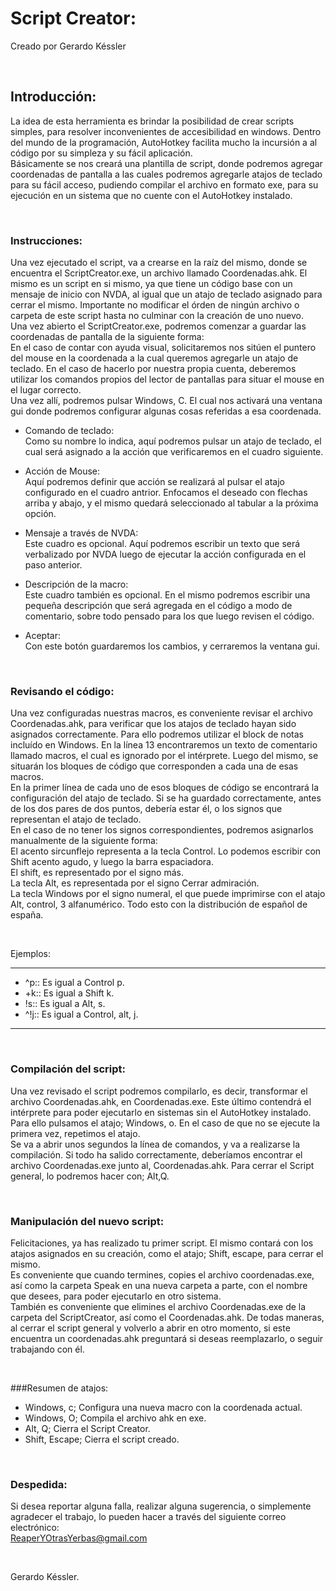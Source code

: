 # Script Creator:
Creado por Gerardo Késsler

<br>

## Introducción:
La idea de esta herramienta es brindar la posibilidad de crear scripts simples, para resolver inconvenientes de accesibilidad en windows. Dentro del mundo de la programación, AutoHotkey facilita mucho la incursión a al código por su simpleza y su fácil aplicación.  
Básicamente se nos creará una plantilla de script, donde podremos agregar coordenadas de pantalla a las cuales podremos agregarle atajos de teclado para su fácil acceso, pudiendo compilar el archivo en formato exe, para su ejecución en un sistema que no cuente con el AutoHotkey instalado.

<br>

### Instrucciones:
Una vez ejecutado el script, va a crearse en la raíz del mismo, donde se encuentra el ScriptCreator.exe, un archivo llamado Coordenadas.ahk.
El mismo es un script en si mismo, ya que tiene un código base con un mensaje de inicio con NVDA, al igual que un atajo de teclado asignado para cerrar el mismo. 
Importante no modificar el órden de ningún archivo o carpeta de este script hasta no culminar con la creación de uno nuevo.  
Una vez abierto el ScriptCreator.exe, podremos comenzar a guardar las coordenadas de pantalla de la siguiente forma:  
En el caso de contar con ayuda visual, solicitaremos nos sitúen el puntero del mouse en la coordenada a la cual queremos agregarle un atajo de teclado. En el caso de hacerlo por nuestra propia cuenta, deberemos utilizar los comandos propios del lector de pantallas para situar el mouse en el lugar correcto.  
Una vez allí, podremos pulsar Windows, C. El cual nos activará una ventana gui donde podremos configurar algunas cosas referidas a esa coordenada.  

* Comando de teclado:  
Como su nombre lo indica, aquí podremos pulsar un atajo de teclado, el cual será asignado a la acción que verificaremos en el cuadro siguiente.

* Acción de Mouse:  
Aquí podremos definir que acción se realizará al pulsar el atajo configurado en el cuadro antrior. Enfocamos el deseado con flechas arriba y abajo, y el mismo quedará seleccionado al tabular a la próxima opción.

* Mensaje a través de NVDA:  
Este cuadro es opcional. Aquí podremos escribir un texto que será verbalizado por NVDA luego de ejecutar la acción configurada en el paso anterior.

* Descripción de la macro:  
Este cuadro también es opcional. En el mismo podremos escribir una pequeña descripción que será agregada en el código a modo de comentario, sobre todo pensado para los que luego revisen el código.

* Aceptar:  
Con este botón guardaremos los cambios, y cerraremos la ventana gui.

<br>

### Revisando el código:
Una vez configuradas nuestras macros, es conveniente revisar el archivo Coordenadas.ahk, para verificar que los atajos de teclado hayan sido asignados correctamente. Para ello podremos utilizar el block de notas incluído en Windows. 
En la línea 13 encontraremos un texto de comentario llamado macros, el cual es ignorado por el intérprete. Luego del mismo, se situarán los bloques de código que corresponden a cada una de esas macros.  
En la primer línea de cada uno de esos bloques de código se encontrará la configuración del atajo de teclado. Si se ha guardado correctamente, antes de los dos pares de dos puntos, debería estar él, o los signos que representan el atajo de teclado.  
En el caso de no tener los signos correspondientes, podremos asignarlos manualmente de la siguiente forma:  
El acento sircunflejo representa a la tecla Control. Lo podemos escribir con Shift acento agudo, y luego la barra espaciadora.  
El shift, es representado por el signo más.  
La tecla Alt, es representada por el signo Cerrar admiración.  
La tecla Windows por el signo numeral, el que puede imprimirse con el atajo Alt, control, 3 alfanumérico. Todo esto con la distribución de español de españa.  

<br>

Ejemplos:
***

* ^p:: Es igual a Control p.
* +k:: Es igual a Shift k.
* !s:: Es igual a Alt, s.
* ^!j:: Es igual a Control, alt, j.

***

<br>

### Compilación del script:
Una vez revisado el script podremos compilarlo, es decir, transformar el archivo Coordenadas.ahk, en Coordenadas.exe. Este último contendrá el intérprete para poder ejecutarlo en sistemas sin el AutoHotkey instalado. Para ello pulsamos el atajo; Windows, o. En el caso de que no se ejecute la primera vez, repetimos el atajo.  
Se va a abrir unos segundos la línea de comandos, y va a realizarse la compilación. Si todo ha salido correctamente, deberíamos encontrar el archivo Coordenadas.exe junto al, Coordenadas.ahk.
Para cerrar el Script general, lo podremos hacer con; Alt,Q.

<br>

### Manipulación del nuevo script:
Felicitaciones, ya has realizado tu primer script. El mismo contará con los atajos asignados en su creación, como el atajo; Shift, escape, para cerrar el mismo.  
Es conveniente que cuando termines, copies el archivo coordenadas.exe, así como la carpeta Speak en una nueva carpeta a parte, con el nombre que desees, para poder ejecutarlo en otro sistema.  
También es conveniente que elimines el archivo Coordenadas.exe de la carpeta del ScriptCreator, así como el Coordenadas.ahk.
De todas maneras, al cerrar el script general y volverlo a abrir en otro momento, si este encuentra un coordenadas.ahk preguntará si deseas reemplazarlo, o seguir trabajando con él.  

<br>

###Resumen de atajos:

* Windows, c; Configura una nueva macro con la coordenada actual.
* Windows, O; Compila el archivo ahk en exe.
* Alt, Q; Cierra el Script Creator.
* Shift, Escape; Cierra el script creado.

<br>

### Despedida:
Si desea reportar alguna falla, realizar alguna sugerencia, o simplemente agradecer el trabajo, lo pueden hacer a través del siguiente correo electrónico:  
<ReaperYOtrasYerbas@gmail.com>

<br>

Gerardo Késsler.